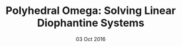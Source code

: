 ---
layout: post
date: 03 Oct 2016
title: "Polyhedral Omega: Solving Linear Diophantine Systems"
venue: TU Wien - Formal Methods in Systems Engineering Seminar (Vienna, Austria)
---